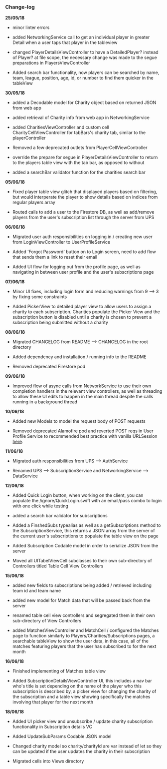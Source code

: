 ### Change-log

__25/05/18__

- minor linter errors

- added NetworkingService call to get an individual player in greater Detail when a user taps that player in the tableview

- changed PlayerDetailsViewController to have a DetailedPlayer? instead of Player? at file scope, the necessary change was made to the segue preparations in PlayersViewController

- Added search bar functionality, now players can be searched by name, team, league, position, age, id, or number to find them quicker in the tableView


__30/05/18__

- added a Decodable model for Charity object based on returned JSON from web app

- added retrieval of Charity info from web app in NetworkingService

- added CharitiesViewController and custom cell CharityCellViewController for tabBars's charity tab, similar to the playerController

- Removed a few deprecated outlets from PlayerCellViewController

- override the prepare for segue in PlayerDetailsViewController to return to the players table view with the tab bar, as opposed to without

- added a searchBar validator function for the charities search bar

__05/06/18__

- Fixed player table view glitch that displayed players based on filtering, but would interperate the player to show details based on indices from regular players array

- Routed calls to add a user to the Firestore DB, as well as add/remove players from the user's subscription list through the server from UPS

__06/06/18__

- Migrated user auth responsibilities on logging in / creating new user from LoginViewController to UserProfileService

- Added 'Forgot Password' button on to Login screen, need to add flow that sends them a link to reset their email

- Added UI flow for logging out from the profile page, as well as navigating in between user profile and the user's subscriptions page

__07/06/18__

- Minor UI fixes, including login form and reducing warnings from 9 --> 3 by fixing some constraints

- Added PickerView to detailed player view to allow users to assign a charity to each subscription. Charities populate the Picker View and the subscription button is disabled until a charity is chosen to prevent a subscription being submitted without a charity

__08/06/18__

- Migrated CHANGELOG from README --> CHANGELOG in the root directory

- Added dependency and installation / running info to the README

- Removed deprecated Firestore pod

__09/06/18__

- Improved flow of async calls from NetworkService to use their own completion handlers in the relevant view controllers, as well as threading to allow these UI edits to happen in the main thread despite the calls running in a background thread

__10/06/18__

- Added new Models to model the request body of POST requests

- Removed deprecated Alamofire pod and reverted POST reqs in User Profile Service to recommended best practice with vanilla URLSession [here](https://developer.apple.com/documentation/foundation/url_loading_system/uploading_data_to_a_website).

__11/06/18__

- Migrated auth responsibilities from UPS --> AuthService

- Renamed UPS --> SubscriptionService and NetworkingService --> DataService

__12/06/18__

- Added Quick Login button, when working on the client, you can populate the /ignore/QuickLogin.swift with an email/pass combo to login with one click while testing

- added a search bar validator for subscriptions

- Added a FinshedSubs typealias as well as a getSubscriptions method to the SubscriptionService, this returns a JSON array from the server of the current user's subscriptions to populate the table view on the page

- Added Subscription Codable model in order to serialize JSON from the server

- Moved all UITabelViewCell subclasses to their own sub-directory of Controllers titled Table Cell View Controllers

__15/06/18__

- added new fields to subscriptions being added / retrieved including team id and team name

- added new model for Match data that will be passed back from the server

- renamed table cell view controllers and segregated them in their own sub-directory of View Controllers

- added MatchesViewController and MatchCell / configured the Matches page to function similarly to Players/Charities/Subscriptions pages, a searchable tableView to show the user data, in this case, all of the matches featuring players that the user has subscribed to for the next month

__16/06/18__

- Finished implementing of Matches table view

- Added SubscriptionDetailsViewController UI, this includes a nav bar who's title is set depending on the name of the player who this subscription is described by, a picker view for changing the charity of the subscription and a table view showing specifically the matches involving that player for the next month

__18/06/18__

- Added UI picker view and unsubscribe / update charity subscription functionality in Subscription details VC

- Added UpdateSubParams Codable JSON model

- Changed charity model so charity/charityId are var instead of let so they can be updated if the user updates the charity in their subscription

- Migrated cells into Views directory
